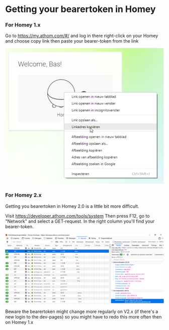 # Getting your bearertoken in Homey

### For Homey 1.x
Go to https://my.athom.com/#/ and log in there
right-click on your Homey and choose copy link
then paste your bearer-token from the link  

![findbearer](bearer15.png)

### For Homey 2.x
Getting you bearertoken in Homey 2.0 is a little bit more difficult. 

Visit https://developer.athom.com/tools/system
Then press F12, go to "Network" and select a GET-request. In the right column you'll find your bearer-token.  

![findbearer](findbearer.png)

Beware the bearertoken might change more regularly on V2.x (if there's a new login to the dev-pages) so you might have to redo this more often then on Homey 1.x